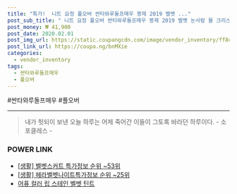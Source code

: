 ```yaml
--- 
title: "특가!  니트 요정 풀오버 싼타와루돌프매우 봉제 2019 벨벳 ..." 
post_sub_title: " 니트 요정 풀오버 싼타와루돌프매우 봉제 2019 벨벳 눈사람 물 크리스마스 새로운 가을과 겨울 모헤어 탑39131 스웨터 모방" 
post_money: ₩ 41,900 
post_date: 2020.02.01 
post_img_url: https://static.coupangcdn.com/image/vendor_inventory/ff8c/0b466aaed2932192277361a29f2347ac09d1827874eeeabc551b18144a45.jpg 
post_link_url: https://coupa.ng/bnMXie 
categories: 
  - vendor_inventory 
tags: 
  - 싼타와루돌프매우 
  - 풀오버 
--- 
```

  #싼타와루돌프매우 #풀오버 
<hr> 

> 내가 헛되이 보낸 오늘 하루는 어제 죽어간 이들이 그토록 바라던 하루이다. - 소포클레스 - 


### POWER LINK

* <a href="https://blog.naver.com/sakai111/221778548239" target="_blank"> [생활] 벨벳스커트 특가정보 순위 ~53위</a>
* <a href="https://blog.naver.com/sakai111/221774924547" target="_blank"> [생활] 헤라벨벳나이트특가정보 순위 ~25위</a>
* <a href="https://blog.naver.com/fasyy4321/221786147288" target="_blank">어퓨 컬러 립 스테인 벨벳 틴트</a>
